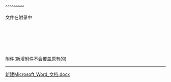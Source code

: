 
<BlogInfo title="计算机网络" author="白日梦想猿" pv=0 read_times=0 pre_cost_time=2 category="计算机网络" tag_list="['tcp', 'ip', '三次握手']" create_time="2021.10.15 09:35:52.501379" update_time="2021.10.15 09:35:52" />

^^^^^^^^^
<p data-we-empty-p="">文件在附录中</p><p data-we-empty-p=""><br></p><br><br><br><p data-we-empty-p="">​附件​(新增附件不会覆盖原有的)<br></p><hr><p data-we-empty-p="" class="CFP"><a href="http://www.lll.plus/static/file/2021/10/15/新建Microsoft_Word_文档.docx" target="_blank">新建Microsoft_Word_文档.docx</a><br></p>

